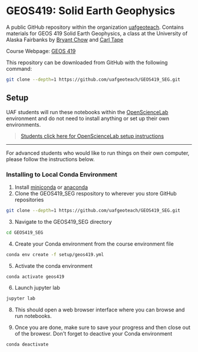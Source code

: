 # GEOS419: Solid Earth Geophysics

A public GitHub repository within the organization [uafgeoteach](https://github.com/uafgeoteach). 
Contains materials for GEOS 419 Solid Earth Geophysics, a class at the University of Alaska Fairbanks by 
[Bryant Chow](https://bryantchow.com/) and [Carl Tape](https://sites.google.com/alaska.edu/carltape/)

Course Webpage: [GEOS 419](https://bryantchow.com/teaching/geos419)

This repository can be downloaded from GitHub with the following command:

```bash
git clone --depth=1 https://github.com/uafgeoteach/GEOS419_SEG.git
```

## Setup
UAF students will run these notebooks within the [OpenScienceLab](https://asf.alaska.edu/asf-services-open-science-lab/) environment and do not need to install anything or set up their own environments. 

> [Students click here for OpenScienceLab setup instructions](https://docs.google.com/document/d/1IcJmGEM3duD2k0xrqxtzjBbeH-OpvQNa5Rg9O-zGTUs/edit?usp=sharing)

------------

For advanced students who would like to run things on their own computer, please follow the instructions below.

### Installing to Local Conda Environment

1. Install [miniconda](https://docs.conda.io/en/latest/miniconda.html) or [anaconda](https://www.anaconda.com/products/individual)
2. Clone the GEOS419\_SEG respository to wherever you store GitHub repositories
```bash
git clone --depth=1 https://github.com/uafgeoteach/GEOS419_SEG.git
```
3. Navigate to the GEOS419\_SEG directory
  ```bash
  cd GEOS419_SEG
  ```
4. Create your Conda environment from the course environment file
  ```bash
  conda env create -f setup/geos419.yml
  ```
5. Activate the conda environment
  ```bash
  conda activate geos419
  ```
6. Launch jupyter lab
  ```bash
  jupyter lab
  ```
8. This should open a web browser interface where you can browse and run 
   notebooks. 

9. Once you are done, make sure to save your progress and then close out of the 
   browesr. Don't forget to deactive your Conda environment
  ```bash
  conda deactivate
  ```
   
